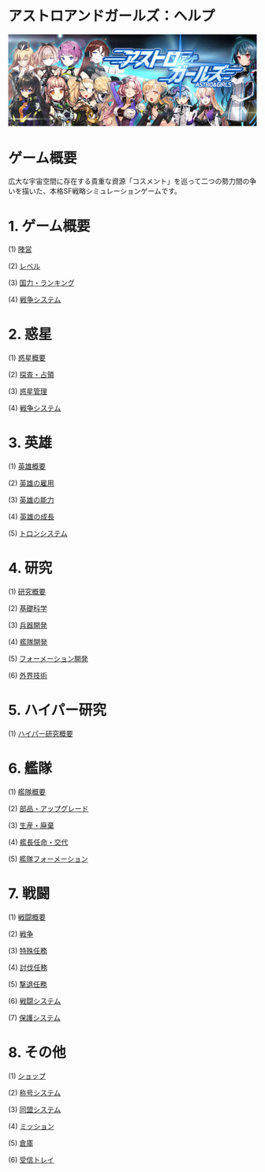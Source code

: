 # アストロアンドガールズ：ヘルプ
![](_images/1509600661.jpg)

# ゲーム概要

広大な宇宙空間に存在する貴重な資源「コスメント」を巡って二つの勢力間の争いを描いた、本格SF戦略シミュレーションゲームです。

# 1. ゲーム概要
(1) [陣営](https://astrongirls.github.io/Guide/#/war1)

(2) [レベル](https://astrongirls.github.io/Guide/#/war2)

(3) [国力・ランキング](https://astrongirls.github.io/Guide/#/war3)

(4) [戦争システム](https://astrongirls.github.io/Guide/#/war4)

# 2. 惑星

(1) [惑星概要](https://astrongirls.github.io/Guide/#/planet1)

(2) [探査・占領](https://astrongirls.github.io/Guide/#/planet2)

(3) [惑星管理](https://astrongirls.github.io/Guide/#/planet3)

(4) [戦争システム](https://astrongirls.github.io/Guide/#/planet4)

# 3. 英雄
(1) [英雄概要](https://astrongirls.github.io/Guide/#/hero1)

(2) [英雄の雇用](https://astrongirls.github.io/Guide/#/hero2)

(3) [英雄の能力](https://astrongirls.github.io/Guide/#/hero3)

(4) [英雄の成長](https://astrongirls.github.io/Guide/#/hero4)

(5) [トロンシステム](https://astrongirls.github.io/Guide/#/hero5)

# 4. 研究

(1) [研究概要](https://astrongirls.github.io/Guide/#/sc1)

(2) [基礎科学](https://astrongirls.github.io/Guide/#/sc2)

(3) [兵器開発](https://astrongirls.github.io/Guide/#/sc3)

(4) [艦隊開発](https://astrongirls.github.io/Guide/#/sc4)

(5) [フォーメーション開発](https://astrongirls.github.io/Guide/#/sc5)

(6) [外界技術](https://astrongirls.github.io/Guide/#/sc6)

# 5. ハイパー研究

(1) [ハイパー研究概要](https://astrongirls.github.io/Guide/#/hy1)

# 6. 艦隊

(1) [艦隊概要](https://astrongirls.github.io/Guide/#/ship1)

(2) [部品・アップグレード](https://astrongirls.github.io/Guide/#/ship2)

(3) [生産・廃棄](https://astrongirls.github.io/Guide/#/ship3)

(4) [艦長任命・交代](https://astrongirls.github.io/Guide/#/ship4)

(5) [艦隊フォーメーション](https://astrongirls.github.io/Guide/#/ship5)

# 7. 戦闘

(1) [戦闘概要](https://astrongirls.github.io/Guide/#/battle1)

(2) [戦争](https://astrongirls.github.io/Guide/#/battle2)

(3) [特殊任務](https://astrongirls.github.io/Guide/#/battle3)

(4) [討伐任務](https://astrongirls.github.io/Guide/#/battle4)

(5) [撃退任務](https://astrongirls.github.io/Guide/#/battle5)

(6) [戦闘システム](https://astrongirls.github.io/Guide/#/battle6)

(7) [保護システム](https://astrongirls.github.io/Guide/#/battle7)

# 8. その他
(1) [ショップ](https://astrongirls.github.io/Guide/#/etc1)

(2) [称号システム](https://astrongirls.github.io/Guide/#/etc2)

(3) [同盟システム](https://astrongirls.github.io/Guide/#/etc3)

(4) [ミッション](https://astrongirls.github.io/Guide/#/etc4)

(5) [倉庫](https://astrongirls.github.io/Guide/#/etc5)

(6) [受信トレイ](https://astrongirls.github.io/Guide/#/etc6)